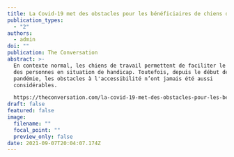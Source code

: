 ```yaml
---
title: La Covid-19 met des obstacles pour les bénéficiaires de chiens d’assistance
publication_types:
  - "2"
authors:
  - admin
doi: ""
publication: The Conversation
abstract: >-
  En contexte normal, les chiens de travail permettent de faciliter le quotidien
  des personnes en situation de handicap. Toutefois, depuis le début de la
  pandémie, les obstacles à l'accessibilité n’ont jamais été aussi
  considérables.

  https://theconversation.com/la-covid-19-met-des-obstacles-pour-les-beneficiaires-de-chiens-dassistance-139930
draft: false
featured: false
image:
  filename: ""
  focal_point: ""
  preview_only: false
date: 2021-09-07T20:04:07.174Z
---
```

